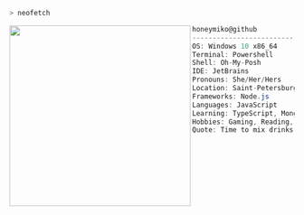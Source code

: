 ```zsh
> neofetch
```

<img align="left" src="https://media.giphy.com/media/bM7czHpJz3SYW7yxEc/giphy.gif" alt="" width="320" /> 

```csharp
honeymiko@github
-------------------------
OS: Windows 10 x86_64
Terminal: Powershell
Shell: Oh-My-Posh
IDE: JetBrains
Pronouns: She/Her/Hers
Location: Saint-Petersburg, RU
Frameworks: Node.js
Languages: JavaScript
Learning: TypeScript, MongoDB
Hobbies: Gaming, Reading, Anime
Quote: Time to mix drinks and change lives.
```
